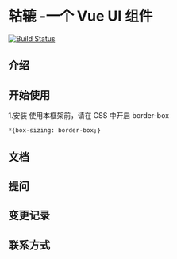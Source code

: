 # 轱辘 -一个 Vue UI 组件
[![Build Status](https://travis-ci.org/maple436/gulu-ui.svg?branch=master)](https://travis-ci.org/maple436/gulu-ui)
## 介绍

## 开始使用
   1.安装
   使用本框架前，请在 CSS 中开启 border-box
   
   ```
   *{box-sizing: border-box;}
   ```

## 文档

## 提问

## 变更记录

## 联系方式


